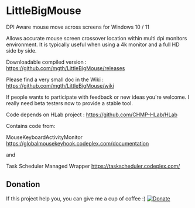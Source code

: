 # LittleBigMouse
DPI Aware mouse move across screens for Windows 10 / 11

Allows accurate mouse screen crossover location within multi dpi monitors environment. It is typically useful when using a 4k monitor and a full HD side by side.

Downloadable compiled version : https://github.com/mgth/LittleBigMouse/releases

Please find a very small doc in the Wiki : https://github.com/mgth/LittleBigMouse/wiki

If people wants to participate with feedback or new ideas you're welcome. I really need beta testers now to provide a stable tool.

Code depends on HLab project : https://github.com/CHMP-HLab/HLab

Contains code from:

MouseKeyboardActivityMonitor
https://globalmousekeyhook.codeplex.com/documentation

and 

Task Scheduler Managed Wrapper
https://taskscheduler.codeplex.com/

## Donation
If this project help you, you can give me a cup of coffee :) 
[![Donate](https://img.shields.io/badge/Donate-PayPal-green.svg)](https://www.paypal.com/cgi-bin/webscr?cmd=_donations&business=YLGYPSHWTQ5UW&lc=FR&item_name=Mgth&currency_code=EUR&bn=PP%2dDonationsBF%3abtn_donateCC_LG%2egif%3aNonHosted)

